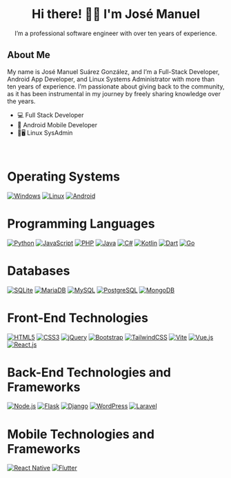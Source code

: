 <!--### Hi there 👋-->
<div align="center">
<h1 align="center">Hi there! 👋🏻 I'm José Manuel</h1>
  
I’m a professional software engineer with over ten years of experience.
</div>

<!--
**jmsuarez8811/jmsuarez8811** is a ✨ _special_ ✨ repository because its `README.md` (this file) appears on your GitHub profile.

Here are some ideas to get you started:

- 🔭 I’m currently working on ...
- 🌱 I’m currently learning ...
- 👯 I’m looking to collaborate on ...
- 🤔 I’m looking for help with ...
- 💬 Ask me about ...
- 📫 How to reach me: ...
- 😄 Pronouns: ...
- ⚡ Fun fact: ...
-->



## About Me
My name is José Manuel Suárez González, and I’m a Full-Stack Developer, Android App Developer, and Linux Systems Administrator with more than ten years of experience. I’m passionate about giving back to the community, as it has been instrumental in my journey by freely sharing knowledge over the years.
- 💻 Full Stack Developer
- 📲 Android Mobile Developer
- 🐧🖥️ Linux SysAdmin
<br>

# Operating Systems
[![Windows](https://img.shields.io/badge/Windows-0078D6?style=for-the-badge&logo=windows&logoColor=white)]()
[![Linux](https://img.shields.io/badge/Linux-FCC624?style=for-the-badge&logo=linux&logoColor=black)]()
[![Android](https://img.shields.io/badge/Android-3DDC84?style=for-the-badge&logo=android&logoColor=white)]()

# Programming Languages
[![Python](https://img.shields.io/badge/Python-14354C?style=for-the-badge&logo=python&logoColor=white)]()
[![JavaScript](https://img.shields.io/badge/JavaScript-F7DF1E?style=for-the-badge&logo=javascript&logoColor=black)]()
[![PHP](https://img.shields.io/badge/PHP-777BB4?style=for-the-badge&logo=php&logoColor=white)]()
[![Java](https://img.shields.io/badge/Java-ED8B00?style=for-the-badge&logo=java&logoColor=white)]()
[![C#](https://img.shields.io/badge/c%23-%23239120.svg?style=for-the-badge&logo=c-sharp&logoColor=white)]()
[![Kotlin](https://img.shields.io/badge/kotlin-%237F52FF.svg?style=for-the-badge&logo=kotlin&logoColor=white)]()
[![Dart](https://img.shields.io/badge/dart-%230175C2.svg?style=for-the-badge&logo=dart&logoColor=white)]()
[![Go](https://img.shields.io/badge/go-%2300ADD8.svg?style=for-the-badge&logo=go&logoColor=white)]()

# Databases
[![SQLite](https://img.shields.io/badge/SQLite-07405E?style=for-the-badge&logo=sqlite&logoColor=white)]()
[![MariaDB](https://img.shields.io/badge/MariaDB-003545?style=for-the-badge&logo=mariadb&logoColor=white)]()
[![MySQL](https://img.shields.io/badge/MySQL-00000F?style=for-the-badge&logo=mysql&logoColor=white)]()
[![PostgreSQL](https://img.shields.io/badge/PostgreSQL-316192?style=for-the-badge&logo=postgresql&logoColor=white)]()
[![MongoDB](https://img.shields.io/badge/MongoDB-4EA94B?style=for-the-badge&logo=mongodb&logoColor=white)]()

# Front-End Technologies
[![HTML5](https://img.shields.io/badge/HTML5-E34F26?style=for-the-badge&logo=html5&logoColor=white)]()
[![CSS3](https://img.shields.io/badge/CSS3-1572B6?style=for-the-badge&logo=css3&logoColor=white)]()
[![jQuery](https://img.shields.io/badge/jQuery-0769AD?style=for-the-badge&logo=jquery&logoColor=white)]()
[![Bootstrap](https://img.shields.io/badge/Bootstrap-563D7C?style=for-the-badge&logo=bootstrap&logoColor=white)]()
[![TailwindCSS](https://img.shields.io/badge/tailwindcss-%2338B2AC.svg?style=for-the-badge&logo=tailwind-css&logoColor=white)]()
[![Vite](https://img.shields.io/badge/vite-%23646CFF.svg?style=for-the-badge&logo=vite&logoColor=white)]()
[![Vue.js](https://img.shields.io/badge/Vue.js-35495E?style=for-the-badge&logo=vue.js&logoColor=4FC08D)]()
[![React.js](https://img.shields.io/badge/React-20232A?style=for-the-badge&logo=react&logoColor=61DAFB)]()

# Back-End Technologies and Frameworks
[![Node.js](https://img.shields.io/badge/Node.js-43853D?style=for-the-badge&logo=node.js&logoColor=white)]()
[![Flask](https://img.shields.io/badge/Flask-000000?style=for-the-badge&logo=flask&logoColor=white)]()
[![Django](https://img.shields.io/badge/Django-092E20?style=for-the-badge&logo=django&logoColor=white)]()
[![WordPress](https://img.shields.io/badge/WordPress-%23117AC9.svg?style=for-the-badge&logo=WordPress&logoColor=white)]()
[![Laravel](https://img.shields.io/badge/laravel-%23FF2D20.svg?style=for-the-badge&logo=laravel&logoColor=white)]()

# Mobile Technologies and Frameworks
[![React Native](https://img.shields.io/badge/react_native-%2320232a.svg?style=for-the-badge&logo=react&logoColor=%2361DAFB)]()
[![Flutter](https://img.shields.io/badge/Flutter-%2302569B.svg?style=for-the-badge&logo=Flutter&logoColor=white)]()

